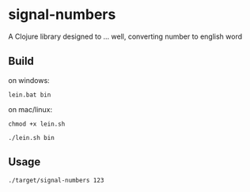 # signal-numbers

A Clojure library designed to ... well, converting number to english word

## Build

on windows:
```
lein.bat bin
```
on mac/linux:
```
chmod +x lein.sh

./lein.sh bin
```
## Usage
```
./target/signal-numbers 123 
```
